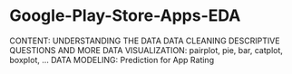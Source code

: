 # Google-Play-Store-Apps-EDA
CONTENT:
   UNDERSTANDING THE DATA
   DATA CLEANING
   DESCRIPTIVE QUESTIONS AND MORE
   DATA VISUALIZATION: pairplot, pie, bar, catplot, boxplot, ...
   DATA MODELING: Prediction for App Rating
